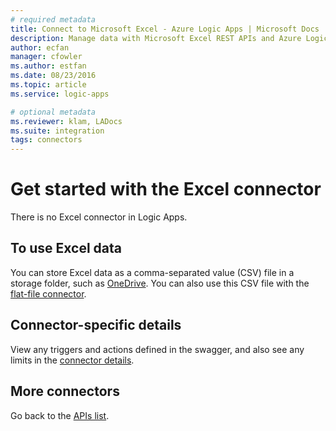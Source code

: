 ```yaml
---
# required metadata
title: Connect to Microsoft Excel - Azure Logic Apps | Microsoft Docs
description: Manage data with Microsoft Excel REST APIs and Azure Logic Apps
author: ecfan
manager: cfowler
ms.author: estfan
ms.date: 08/23/2016
ms.topic: article
ms.service: logic-apps

# optional metadata
ms.reviewer: klam, LADocs
ms.suite: integration
tags: connectors
---
```


# Get started with the Excel connector
There is no Excel connector in Logic Apps. 

## To use Excel data
You can store Excel data as a comma-separated value (CSV) file in a storage folder, such as [OneDrive](connectors-create-api-onedrive.md). You can also use this CSV file with the [flat-file connector](../logic-apps/logic-apps-enterprise-integration-flatfile.md).

## Connector-specific details

View any triggers and actions defined in the swagger, and also see any limits in the [connector details](/connectors/excel/).

## More connectors
Go back to the [APIs list](apis-list.md).